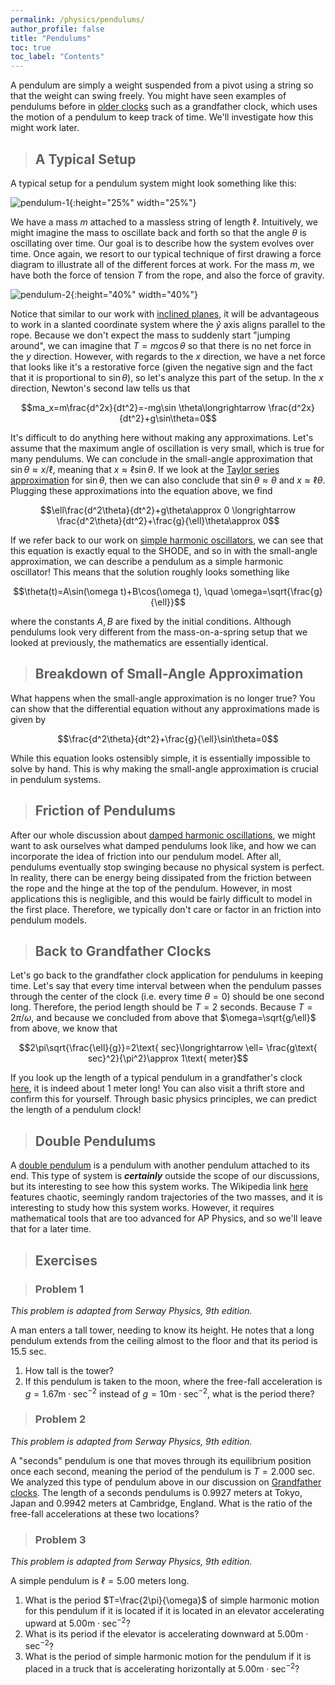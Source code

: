 ```yaml
---
permalink: /physics/pendulums/
author_profile: false
title: "Pendulums"
toc: true
toc_label: "Contents"
---
```


A pendulum are simply a weight suspended from a pivot using a string so that the weight can swing freely. You might have seen examples of pendulums before in [older clocks](https://en.wikipedia.org/wiki/Pendulum#Clock_pendulums) such as a grandfather clock, which uses the motion of a pendulum to keep track of time. We'll investigate how this might work later.

> ## A Typical Setup

A typical setup for a pendulum system might look something like this:

![pendulum-1](/assets/images/pendulum-1.png){:height="25%" width="25%"}

We have a mass $m$ attached to a massless string of length $\ell$. Intuitively, we might imagine the mass to oscillate back and forth so that the angle $\theta$ is oscillating over time. Our goal is to describe how the system evolves over time. Once again, we resort to our typical technique of first drawing a force diagram to illustrate all of the different forces at work. For the mass $m$, we have both the force of tension $T$ from the rope, and also the force of gravity.

![pendulum-2](/assets/images/pendulum-2.png){:height="40%" width="40%"}

Notice that similar to our work with [inclined planes](/physics/mechanical-equilibrium/index.html#sliding-masses), it will be advantageous to work in a slanted coordinate system where the $\hat{y}$ axis aligns parallel to the rope. Because we don't expect the mass to suddenly start "jumping around", we can imagine that $T=mg\cos\theta$ so that there is no net force in the $y$ direction. However, with regards to the $x$ direction, we have a net force that looks like it's a restorative force (given the negative sign and the fact that it is proportional to $\sin\theta$), so let's analyze this part of the setup. In the $x$ direction, Newton's second law tells us that

$$ma_x=m\frac{d^2x}{dt^2}=-mg\sin \theta\longrightarrow \frac{d^2x}{dt^2}+g\sin\theta=0$$

It's difficult to do anything here without making any approximations. Let's assume that the maximum angle of oscillation is very small, which is true for many pendulums. We can conclude in the small-angle approximation that $\sin\theta\approx x / \ell$, meaning that $x\approx \ell \sin\theta$. If we look at the [Taylor series approximation](https://en.wikipedia.org/wiki/Taylor_series#Trigonometric_functions) for $\sin \theta$, then we can also conclude that $\sin\theta\approx \theta$ and $x\approx \ell\theta$. Plugging these approximations into the equation above, we find

$$\ell\frac{d^2\theta}{dt^2}+g\theta\approx 0 \longrightarrow \frac{d^2\theta}{dt^2}+\frac{g}{\ell}\theta\approx 0$$

If we refer back to our work on [simple harmonic oscillators](/physics/springs-and-sho/index.html#solving-the-shode), we can see that this equation is exactly equal to the SHODE, and so in with the small-angle approximation, we can describe a pendulum as a simple harmonic oscillator! This means that the solution roughly looks something like

$$\theta(t)=A\sin(\omega t)+B\cos(\omega t), \quad \omega=\sqrt{\frac{g}{\ell}}$$

where the constants $A, B$ are fixed by the initial conditions. Although pendulums look very different from the mass-on-a-spring setup that we looked at previously, the mathematics are essentially identical.

> ## Breakdown of Small-Angle Approximation

What happens when the small-angle approximation is no longer true? You can show that the differential equation without any approximations made is given by

$$\frac{d^2\theta}{dt^2}+\frac{g}{\ell}\sin\theta=0$$

While this equation looks ostensibly simple, it is essentially impossible to solve by hand. This is why making the small-angle approximation is crucial in pendulum systems.

> ## Friction of Pendulums

After our whole discussion about [damped harmonic oscillations](/physics/damped-oscillations/index.html), we might want to ask ourselves what damped pendulums look like, and how we can incorporate the idea of friction into our pendulum model. After all, pendulums eventually stop swinging because no physical system is perfect. In reality, there can be energy being dissipated from the friction between the rope and the hinge at the top of the pendulum. However, in most applications this is negligible, and this would be fairly difficult to model in the first place. Therefore, we typically don't care or factor in an friction into pendulum models.

> ## Back to Grandfather Clocks

Let's go back to the grandfather clock application for pendulums in keeping time. Let's say that every time interval between when the pendulum passes through the center of the clock (i.e. every time $\theta=0$) should be one second long. Therefore, the period length should be $T=2$ seconds. Because $T=2\pi/\omega$, and because we concluded from above that $\omega=\sqrt{g/\ell}$ from above, we know that

$$2\pi\sqrt{\frac{\ell}{g}}=2\text{ sec}\longrightarrow \ell= \frac{g\text{ sec}^2}{\pi^2}\approx 1\text{ meter}$$

If you look up the length of a typical pendulum in a grandfather's clock [here](https://en.wikipedia.org/wiki/Pendulum#Clock_pendulums), it is indeed about 1 meter long! You can also visit a thrift store and confirm this for yourself. Through basic physics principles, we can predict the length of a pendulum clock!

> ## Double Pendulums

A [double pendulum](https://en.wikipedia.org/wiki/Double_pendulum) is a pendulum with another pendulum attached to its end. This type of system is **_certainly_** outside the scope of our discussions, but its interesting to see how this system works. The Wikipedia link [here](https://en.wikipedia.org/wiki/Double_pendulum) features chaotic, seemingly random trajectories of the two masses, and it is interesting to study how this system works. However, it requires mathematical tools that are too advanced for AP Physics, and so we'll leave that for a later time.

> ## Exercises

> ### Problem 1

_This problem is adapted from Serway Physics, 9th edition._

A man enters a tall tower, needing to know its height. He notes that a long pendulum extends from the ceiling almost to the floor and that its period is 15.5 sec.

  1. How tall is the tower?
  2. If this pendulum is taken to the moon, where the free-fall acceleration is $g=1.67 \text{m}\cdot\text{sec}^{-2}$ instead of $g=10\text{m}\cdot\text{sec}^{-2}$, what is the period there?

> ### Problem 2

_This problem is adapted from Serway Physics, 9th edition._

A "seconds" pendulum is one that moves through its equilibrium position once each second, meaning the period of the pendulum is $T=2.000 \text{ sec}$. We analyzed this type of pendulum above in our discussion on [Grandfather clocks](/physics/pendulums/index.html#back-to-grandfather-clocks). The length of a seconds pendulums is 0.9927 meters at Tokyo, Japan and 0.9942 meters at Cambridge, England. What is the ratio of the free-fall accelerations at these two locations?

> ### Problem 3

_This problem is adapted from Serway Physics, 9th edition._

A simple pendulum is $\ell=5.00$ meters long.

  1. What is the period $T=\frac{2\pi}{\omega}$ of simple harmonic motion for this pendulum if it is located if it is located in an elevator accelerating upward at $5.00\text{m}\cdot\text{sec}^{-2}$?
  2. What is its period if the elevator is accelerating downward at $5.00\text{m}\cdot\text{sec}^{-2}$?
  3. What is the period of simple harmonic motion for the pendulum if it is placed in a truck that is accelerating horizontally at $5.00\text{m}\cdot\text{sec}^{-2}$?